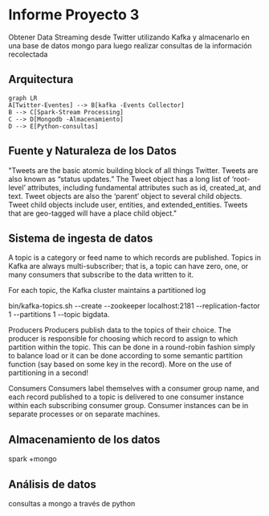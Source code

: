 # Informe Proyecto 3

Obtener Data Streaming desde Twitter utilizando Kafka y almacenarlo en una base de datos mongo para luego realizar consultas de la información recolectada


## Arquitectura

```mermaid
graph LR
A[Twitter-Eventes] --> B[kafka -Events Collector]
B --> C[Spark-Stream Processing]
C --> D[Mongodb -Almacenamiento]
D --> E[Python-consultas]
```


## Fuente y Naturaleza de los Datos

"Tweets are the basic atomic building block of all things Twitter. Tweets are also known as “status updates.” The Tweet object has a long list of ‘root-level’ attributes, including fundamental attributes such as id, created_at, and text. Tweet objects are also the ‘parent’ object to several child objects. Tweet child objects include user, entities, and extended_entities. Tweets that are geo-tagged will have a place child object."

## Sistema de ingesta de datos

A topic is a category or feed name to which records are published. Topics in Kafka are always multi-subscriber; that is, a topic can have zero, one, or many consumers that subscribe to the data written to it.

For each topic, the Kafka cluster maintains a partitioned log

 bin/kafka-topics.sh --create --zookeeper localhost:2181 --replication-factor 1 --partitions 1 --topic bigdata.

Producers
Producers publish data to the topics of their choice. The producer is responsible for choosing which record to assign to which partition within the topic. This can be done in a round-robin fashion simply to balance load or it can be done according to some semantic partition function (say based on some key in the record). More on the use of partitioning in a second!

Consumers
Consumers label themselves with a consumer group name, and each record published to a topic is delivered to one consumer instance within each subscribing consumer group. Consumer instances can be in separate processes or on separate machines.

## Almacenamiento de los datos

spark +mongo

## Análisis de datos

consultas a mongo a través de python
